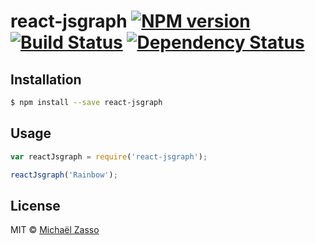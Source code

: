 # react-jsgraph [![NPM version][npm-image]][npm-url] [![Build Status][travis-image]][travis-url] [![Dependency Status][daviddm-image]][daviddm-url]
> 

## Installation

```sh
$ npm install --save react-jsgraph
```

## Usage

```js
var reactJsgraph = require('react-jsgraph');

reactJsgraph('Rainbow');
```
## License

MIT © [Michaël Zasso]()


[npm-image]: https://badge.fury.io/js/react-jsgraph.svg
[npm-url]: https://npmjs.org/package/react-jsgraph
[travis-image]: https://travis-ci.org/neptunjs/react-jsgraph.svg?branch=master
[travis-url]: https://travis-ci.org/neptunjs/react-jsgraph
[daviddm-image]: https://david-dm.org/neptunjs/react-jsgraph.svg?theme=shields.io
[daviddm-url]: https://david-dm.org/neptunjs/react-jsgraph
